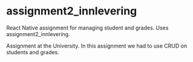 # assignment2_innlevering
React Native assignment for managing student and grades. Uses assignment2_innlevering.

Assignment at the University. In this assignment we had to use CRUD on students and grades.
